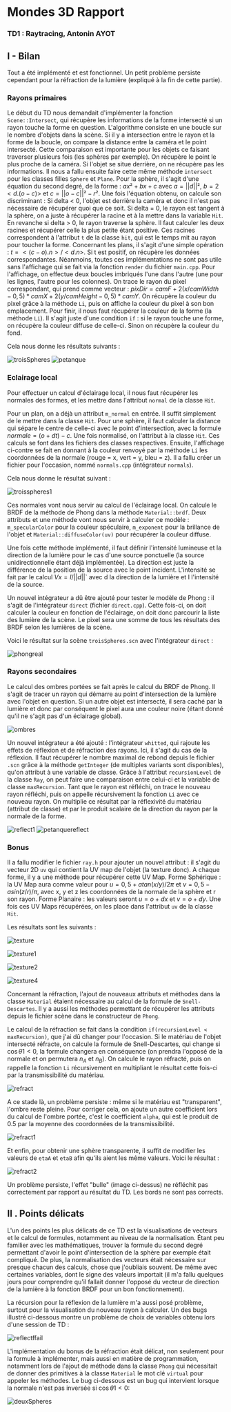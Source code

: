 ﻿# Mondes 3D Rapport
### TD1 : Raytracing, Antonin AYOT

## I - Bilan
Tout a été implémenté et est fonctionnel. Un petit problème persiste cependant pour la réfraction de la lumière (expliqué à la fin de cette partie).

### Rayons primaires

Le début du TD nous demandait d'implémenter la fonction `Scene::Intersect`, qui récupère les informations de la forme intersecté si un rayon touche la forme en question. L'algorithme consiste en une boucle sur le nombre d'objets dans la scène. Si il y a intersection entre le rayon et la forme de la boucle, on compare la distance entre la caméra et le point intersecté. Cette comparaison est importante pour les objets ce faisant traverser plusieurs fois (les sphères par exemple). On récupère le point le plus proche de la caméra. Si l'objet se situe derrière, on ne récupère pas les informations.
Il nous a fallu ensuite faire cette même méthode `intersect` pour les classes filles `Sphere` et `Plane`. Pour la sphère, il s'agit d'une équation du second degré, de la forme : $ax² + bx + c$ avec $a = ||d||²$, $b = 2<d.(o-c)>$ et $c = ||o-c||² - r²$. Une fois l'équation obtenu, on calcule son discriminant : Si delta < 0, l'objet est derrière la caméra et donc il n'est pas nécessaire de récupérer quoi que ce soit. Si delta = 0, le rayon est tangent à la sphère, on a juste à récupérer la racine et à la mettre dans la variable `Hit`. En revanche si delta > 0, le rayon traverse la sphère. Il faut calculer les deux racines et récupérer celle la plus petite étant positive. Ces racines correspondent à l'attribut `t` de la classe `hit`, qui est le temps mit au rayon pour toucher la forme.
Concernant les plans, il s'agit d'une simple opération : $t = <(c-o).n> / <d.n>$. Si t est positif, on récupère les données correspondantes.
Néanmoins, toutes ces implémentations ne sont pas utile sans l'affichage qui se fait via la fonction `render` du fichier `main.cpp`. Pour l'affichage, on effectue deux boucles imbriqués l'une dans l'autre (une pour les lignes, l'autre pour les colonnes). On trace le rayon du pixel correspondant, qui prend comme vecteur : $pixDir = camF + 2(x/camWidth - 0,5)*camX + 2(y/camHeight - 0,5)*camY$. On récupère la couleur du pixel grâce à la méthode `Li`, puis on affiche la couleur du pixel à son bon emplacement.
Pour finir, il nous faut récupérer la couleur de la forme (la méthode `Li`). Il s'agit juste d'une condition `if` : si le rayon touche une forme, on récupère la couleur diffuse de celle-ci. Sinon on récupère la couleur du fond.

Cela nous donne les résultats suivants :

![troisSpheres](https://github.com/Antonneau/Mondes_3D_UB/blob/master/TD1/troisspheres.png?raw=true)
![petanque](https://github.com/Antonneau/Mondes_3D_UB/blob/master/TD1/petanque.png?raw=true)

### Eclairage local

Pour effectuer un calcul d'éclairage local, il nous faut récupérer les normales des formes, et les mettre dans l'attribut `normal` de la classe `Hit`.

Pour un plan, on a déjà un attribut `m_normal` en entrée. Il suffit simplement de le mettre dans la classe `Hit`.
Pour une sphère, il faut calculer la distance qui sépare le centre de celle-ci avec le point d'intersection, avec la formule $normale = (o + dt) - c$. Une fois normalisé, on l'attribut à la classe `Hit`. Ces calculs se font dans les fichiers des classes respectives.
Ensuite, l'affichage ci-contre se fait en donnant à la couleur renvoyé par la méthode `Li` les coordonnées de la normale (rouge = x, vert = y, bleu = z). Il a fallu créer un fichier pour l'occasion, nommé `normals.cpp` (intégrateur `normals`). 

Cela nous donne le résultat suivant :


![troisspheres1](https://github.com/Antonneau/Mondes_3D_UB/blob/master/TD1/troisspheres1.png?raw=true)

Ces normales vont nous servir au calcul de l'éclairage local. On calcule le BRDF de la méthode de Phong dans la méthode `Material::brdf`. Deux attributs et une méthode vont nous servir à calculer ce modèle : `m_specularColor` pour la couleur spéculaire, `m_exponent` pour la brillance de l'objet et `Material::diffuseColor(uv)` pour récupérer la couleur diffuse.

Une fois cette méthode implémenté, il faut définir l'intensité lumineuse et la direction de la lumière pour le cas d'une source ponctuelle (la source unidirectionnelle étant déjà implémentée). La direction est juste la différence de la position de la source avec le point incident. L'intensité se fait par le calcul $Vx = I / ||d||$` avec d la direction de la lumière et I l'intensité de la source.

Un nouvel intégrateur a dû être ajouté pour tester le modèle de Phong : il s'agit de l'intégrateur `direct` (fichier `direct.cpp`). Cette fois-ci, on doit calculer la couleur en fonction de l'éclairage, on doit donc parcourir la liste des lumière de la scène. Le pixel sera une somme de tous les résultats des BRDF selon les lumières de la scène.

Voici le résultat sur la scène `troisSpheres.scn` avec l'intégrateur `direct` :

![phongreal](https://github.com/Antonneau/Mondes_3D_UB/blob/master/TD1/phongreal.png?raw=true)

### Rayons secondaires

Le calcul des ombres portées se fait après le calcul du BRDF de Phong. Il s'agit de tracer un rayon qui démarre au point d'intersection de la lumière avec l'objet en question. Si un autre objet est intersecté, il sera caché par la lumière et donc par conséquent le pixel aura une couleur noire (étant donné qu'il ne s'agit pas d'un éclairage global).

![ombres](https://github.com/Antonneau/Mondes_3D_UB/blob/master/TD1/ombres.png?raw=true)


Un nouvel intégrateur a été ajouté : l'intégrateur `whitted`, qui rajoute les effets de réflexion et de réfraction des rayons.
Ici, il s'agit du cas de la réflexion. Il faut récupérer le nombre maximal de rebond depuis le fichier `.scn` grâce à la méthode `getInteger` (de multiples variants sont disponibles), qu'on attribut à une variable de classe. Grâce à l'attribut `recursionLevel` de la classe `Ray`, on peut faire une comparaison entre celui-ci et la variable de classe `maxRecursion`. Tant que le rayon est réfléchi, on trace le nouveau rayon réfléchi, puis on appelle récursivement la fonction `Li` avec ce nouveau rayon. On multiplie ce résultat par la réflexivité du matériau (attribut de classe) et par le produit scalaire de la direction du rayon par la normale de la forme.

![reflect1](https://github.com/Antonneau/Mondes_3D_UB/blob/master/TD1/reflect1.png?raw=true)
![petanquereflect](https://github.com/Antonneau/Mondes_3D_UB/blob/master/TD1/petanquereflect.png?raw=true)

### Bonus

Il a fallu modifier le fichier `ray.h` pour ajouter un nouvel attribut : il s'agit du vecteur 2D `uv` qui contient la UV map de l'objet (la texture donc). A chaque forme, il y a une méthode pour récupérer cette UV Map.
Forme Sphérique : la UV Map aura comme valeur pour $u = 0,5 + atan(x/y) / 2\pi$ et $v = 0,5 - asin(z/r) / \pi$, avec x, y et z les coordonnées de la normale de la sphère et r son rayon.
Forme Planaire : les valeurs seront $u = o + dx$ et $v = o + dy$.
Une fois ces UV Maps récupérées, on les place dans l'attribut `uv` de la classe `Hit`.

Les résultats sont les suivants :

![texture](https://github.com/Antonneau/Mondes_3D_UB/blob/master/TD1/texture.png?raw=true)

![texture1](https://github.com/Antonneau/Mondes_3D_UB/blob/master/TD1/texture1.png?raw=true)

![texture2](https://github.com/Antonneau/Mondes_3D_UB/blob/master/TD1/texture2.png?raw=true)

![texture4](https://github.com/Antonneau/Mondes_3D_UB/blob/master/TD1/texture4.png?raw=true)

Concernant la réfraction, l'ajout de nouveaux attributs et méthodes dans la classe `Material` étaient nécessaire au calcul de la formule de `Snell-Descartes`. Il y a aussi les méthodes permettant de récupérer les attributs depuis le fichier scène dans le constructeur de `Phong`.

Le calcul de la réfraction se fait dans la condition `if(recursionLevel < maxRecursion)`, que j'ai dû changer pour l'occasion. Si le matériau de l'objet intersecté réfracte, on calcule la formule de Snell-Descartes, qui change si  $\cos\theta1 \lt 0$, la formule changera en conséquence (on prendra l'opposé de la normale et on permutera $n_A$ et $n_B$). On calcule le rayon réfracté, puis on rappelle la fonction `Li` récursivement en multipliant le résultat cette fois-ci par la transmissibilité du matériau.

![refract](https://github.com/Antonneau/Mondes_3D_UB/blob/master/TD1/refract.png?raw=true)

A ce stade là, un problème persiste : même si le matériau est "transparent", l'ombre reste pleine. Pour corriger cela, on ajoute un autre coefficient lors du calcul de l'ombre portée, c'est le coefficient `alpha`, qui est le produit de $0.5$ par la moyenne des coordonnées de la transmissibilité.

![refract1](https://github.com/Antonneau/Mondes_3D_UB/blob/master/TD1/refract1.png?raw=true)

Et enfin, pour obtenir une sphère transparente, il suffit de modifier les valeurs de `etaA` et `etaB` afin qu'ils aient les même valeurs. Voici le résultat :

![refract2](https://github.com/Antonneau/Mondes_3D_UB/blob/master/TD1/refract2.png?raw=true)

Un problème persiste, l'effet "bulle" (image ci-dessus) ne réfléchit pas correctement par rapport au résultat du TD. Les bords ne sont pas corrects.

## II . Points délicats

L'un des points les plus délicats de ce TD est la visualisations de vecteurs et le calcul de formules, notamment au niveau de la normalisation. Étant peu familier avec les mathématiques, trouver la formule du second degré permettant d'avoir le point d'intersection de la sphère par exemple était compliqué. De plus, la normalisation des vecteurs était nécessaire sur presque chacun des calculs, chose que j'oubliais souvent. De même avec certaines variables, dont le signe des valeurs importait (il m'a fallu quelques jours pour comprendre qu'il fallait donner l'opposé du vecteur de direction de la lumière à la fonction BRDF pour un bon fonctionnement).

La récursion pour la réflexion de la lumière m'a aussi posé problème, surtout pour la visualisation du nouveau rayon à calculer. Un des bugs illustré ci-dessous montre un problème de choix de variables obtenu lors d'une session de TD : 

![reflectffail](https://github.com/Antonneau/Mondes_3D_UB/blob/master/TD1/reflectffail.png?raw=true)

L'implémentation du bonus de la réfraction était délicat, non seulement pour la formule à implémenter, mais aussi en matière de programmation, notamment lors de l'ajout de méthode dans la classe `Phong` qui nécessitait de donner des primitives à la classe `Material` le mot clé `virtual` pour appeler les méthodes. Le bug ci-dessous est un bug qui intervient lorsque la normale n'est pas inversée si $\cos\theta1 \lt 0$:

![deuxSpheres](https://github.com/Antonneau/Mondes_3D_UB/blob/master/TD1/deuxSpheres.png?raw=true)
